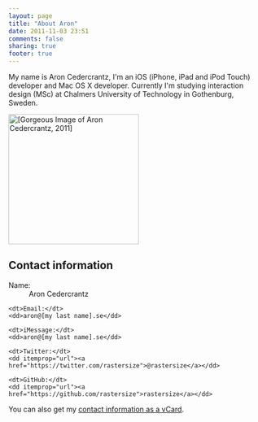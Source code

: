 ```yaml
---
layout: page
title: "About Aron"
date: 2011-11-03 23:51
comments: false
sharing: true
footer: true
---
```

My name is Aron Cedercrantz, I'm an iOS (iPhone, iPad and iPod Touch) developer and Mac OS X developer. Currently I'm studying interaction design (MSc) at Chalmers University of Technology in Gothenburg, Sweden.

<section class="vcard" itemscope itemtype="http://data-vocabulary.org/Person">
<div class="profile-image">
	<img itemprop="photo" class="me" src="{{ url_root }}/images/aron_cedercrantz.jpg" alt="[Gorgeous Image of Aron Cedercrantz, 2011]" width="256px" height="256px">
</div>

<h1> Contact information </h1>
<dl>
	<dt>Name:</dt>
	<dd itemprop="name">Aron Cedercrantz</dd>
	
	<dt>Email:</dt>
	<dd>aron@[my last name].se</dd>
	
	<dt>iMessage:</dt>
	<dd>aron@[my last name].se</dd>
	
	<dt>Twitter:</dt>
	<dd itemprop="url"><a href="https://twitter.com/rastersize">@rastersize</a></dd>
	
	<dt>GitHub:</dt>
	<dd itemprop="url"><a href="https://github.com/rastersize">rastersize</a></dd>
</dl>

<p class="get-vcard">You can also get my <a href="{{ root_url }}/dowloads/aroncedercrantz.vcf">contact information as a vCard</a>.</p>

</section>


